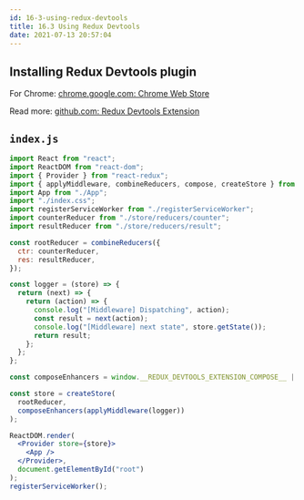 ```yaml
---
id: 16-3-using-redux-devtools
title: 16.3 Using Redux Devtools
date: 2021-07-13 20:57:04
---
```


## Installing Redux Devtools plugin

For Chrome: <a href='https://chrome.google.com/webstore/detail/redux-devtools/lmhkpmbekcpmknklioeibfkpmmfibljd/related?hl=en' class='external'>chrome.google.com: Chrome Web Store</a>

Read more: <a href='https://github.com/zalmoxisus/redux-devtools-extension' class='external'>github.com: Redux Devtools Extension</a>

## `index.js`

```jsx title="index.js" {4,27-32}
import React from "react";
import ReactDOM from "react-dom";
import { Provider } from "react-redux";
import { applyMiddleware, combineReducers, compose, createStore } from "redux";
import App from "./App";
import "./index.css";
import registerServiceWorker from "./registerServiceWorker";
import counterReducer from "./store/reducers/counter";
import resultReducer from "./store/reducers/result";

const rootReducer = combineReducers({
  ctr: counterReducer,
  res: resultReducer,
});

const logger = (store) => {
  return (next) => {
    return (action) => {
      console.log("[Middleware] Dispatching", action);
      const result = next(action);
      console.log("[Middleware] next state", store.getState());
      return result;
    };
  };
};

const composeEnhancers = window.__REDUX_DEVTOOLS_EXTENSION_COMPOSE__ || compose;

const store = createStore(
  rootReducer,
  composeEnhancers(applyMiddleware(logger))
);

ReactDOM.render(
  <Provider store={store}>
    <App />
  </Provider>,
  document.getElementById("root")
);
registerServiceWorker();
```
